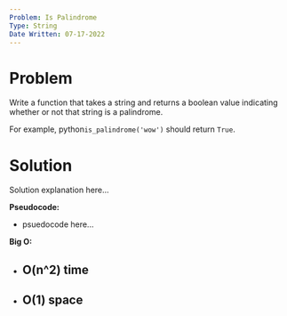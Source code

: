 ```yaml
---
Problem: Is Palindrome
Type: String
Date Written: 07-17-2022
---
```


# Problem
Write a function that takes a string and returns a boolean value indicating whether or not that string is a palindrome.

For example, python```is_palindrome('wow')``` should return ```True```.

# Solution
Solution explanation here...

**Pseudocode:**
- psuedocode here...

**Big O:**
- O(n^2) time
  - 
- O(1) space
  - 